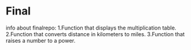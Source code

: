 # Final
info about finalrepo:
1.Function that displays the multiplication table.
2.Function that converts distance in kilometers to miles.
3.Function that raises a number to a power.